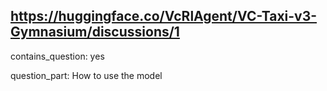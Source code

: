 ## https://huggingface.co/VcRlAgent/VC-Taxi-v3-Gymnasium/discussions/1

contains_question: yes

question_part: How to use the model